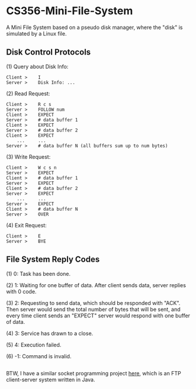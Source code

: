 # CS356-Mini-File-System

A Mini File System based on a pseudo disk manager, where the "disk" is simulated by a Linux file.



## Disk Control Protocols

(1) Query about Disk Info:

	Client >	I
	Server >	Disk Info: ...

(2) Read Request:

	Client >	R c s
	Server >	FOLLOW num
    Client >    EXPECT
	Server >	# data buffer 1
    Client >    EXPECT
	Server > 	# data buffer 2
    Client >    EXPECT
		...		...
	Server >	# data buffer N	(all buffers sum up to num bytes)

(3) Write Request:

	Client >	W c s n
	Server >	EXPECT
	Client >	# data buffer 1
	Server >	EXPECT
	Client > 	# data buffer 2
	Server >	EXPECT
		...		...
	Server >	EXPECT
	Client >	# data buffer N
	Server >	OVER

(4) Exit Request:

	Client >	E
	Server >	BYE



## File System Reply Codes

(1) 0: Task has been done.

(2) 1: Waiting for one buffer of data. After client sends data, server replies with 0 code.

(3) 2: Requesting to send data, which should be responded with "ACK". 
Then server would send the total number of bytes that will be sent, 
and every time client sends an "EXPECT" server would respond with one buffer of data.

(4) 3: Service has drawn to a close.

(5) 4: Execution failed.

(6) -1: Command is invalid.


##

BTW, I have a similar socket programming project [here](https://github.com/DevinZ1993/Notebook-of-SJTU/tree/master/courses/FTP), which is an FTP client-server system written in Java.

